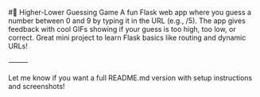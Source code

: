#🎯 Higher-Lower Guessing Game
A fun Flask web app where you guess a number between 0 and 9 by typing it in the URL (e.g., /5). The app gives feedback with cool GIFs showing if your guess is too high, too low, or correct. Great mini project to learn Flask basics like routing and dynamic URLs!

⸻

Let me know if you want a full README.md version with setup instructions and screenshots!
